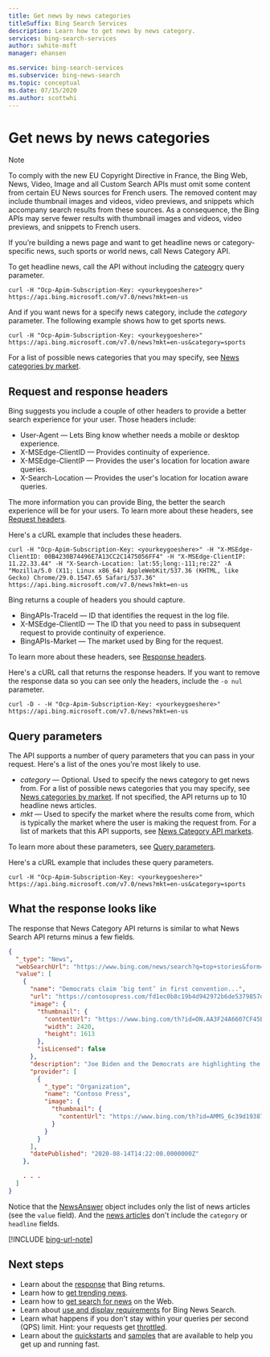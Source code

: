 ```yaml
---
title: Get news by news categories
titleSuffix: Bing Search Services
description: Learn how to get news by news category.
services: bing-search-services
author: swhite-msft
manager: ehansen

ms.service: bing-search-services
ms.subservice: bing-news-search
ms.topic: conceptual
ms.date: 07/15/2020
ms.author: scottwhi
---
```


# Get news by news categories

> [!NOTE]
> To comply with the new EU Copyright Directive in France, the Bing Web, News, Video, Image and all Custom Search APIs must omit some content from certain EU News sources for French users. The removed content may include thumbnail images and videos, video previews, and snippets which accompany search results from these sources. As a consequence, the Bing APIs may serve fewer results with thumbnail images and videos, video previews, and snippets to French users.

If you’re building a news page and want to get headline news or category-specific news, such sports or world news, call News Category API.

To get headline news, call the API without including the [cateogry](../reference/query-parameters.md#category) query parameter.

```curl
curl -H "Ocp-Apim-Subscription-Key: <yourkeygoeshere>" https://api.bing.microsoft.com/v7.0/news?mkt=en-us
```

And if you want news for a specify news category, include the *category* parameter. The following example shows how to get sports news.

```curl
curl -H "Ocp-Apim-Subscription-Key: <yourkeygoeshere>" https://api.bing.microsoft.com/v7.0/news?mkt=en-us&category=sports
```

For a list of possible news categories that you may specify, see [News categories by market](../reference/query-parameters.md#news-categories-by-market).


## Request and response headers

Bing suggests you include a couple of other headers to provide a better search experience for your user. Those headers include:

- User-Agent &mdash; Lets Bing know whether needs a mobile or desktop experience.
- X-MSEdge-ClientID &mdash; Provides continuity of experience.
- X-MSEdge-ClientIP &mdash; Provides the user's location for location aware queries.
- X-Search-Location &mdash; Provides the user's location for location aware queries.

The more information you can provide Bing, the better the search experience will be for your users. To learn more about these headers, see [Request headers](../reference/headers.md#request-headers).

Here's a cURL example that includes these headers.

```curl
curl -H "Ocp-Apim-Subscription-Key: <yourkeygoeshere>" -H "X-MSEdge-ClientID: 00B4230B74496E7A13CC2C1475056FF4" -H "X-MSEdge-ClientIP: 11.22.33.44" -H "X-Search-Location: lat:55;long:-111;re:22" -A "Mozilla/5.0 (X11; Linux x86_64) AppleWebKit/537.36 (KHTML, like Gecko) Chrome/29.0.1547.65 Safari/537.36" https://api.bing.microsoft.com/v7.0/news?mkt=en-us
```

Bing returns a couple of headers you should capture. 

- BingAPIs-TraceId &mdash; ID that identifies the request in the log file.
- X-MSEdge-ClientID &mdash; The ID that you need to pass in subsequent request to provide continuity of experience.
- BingAPIs-Market &mdash; The market used by Bing for the request.

To learn more about these headers, see [Response headers](../reference/headers.md#response-headers).

Here's a cURL call that returns the response headers. If you want to remove the response data so you can see only the headers, include the `-o nul` parameter.

```curl
curl -D - -H "Ocp-Apim-Subscription-Key: <yourkeygoeshere>" https://api.bing.microsoft.com/v7.0/news?mkt=en-us
```


## Query parameters

The API supports a number of query parameters that you can pass in your request. Here's a list of the ones you're most likely to use.

- *category* &mdash; Optional. Used to specify the news category to get news from. For a list of possible news categories that you may specify, see [News categories by market](../reference/query-parameters.md#news-categories-by-market). If not specified, the API returns up to 10 headline news articles. 
- *mkt* &mdash; Used to specify the market where the results come from, which is typically the market where the user is making the request from. For a list of markets that this API supports, see [News Category API markets](../reference/market-codes.md#news-category-api-markets).

To learn more about these parameters, see [Query parameters](../reference/query-parameters.md).

Here's a cURL example that includes these query parameters.

```curl
curl -H "Ocp-Apim-Subscription-Key: <yourkeygoeshere>" https://api.bing.microsoft.com/v7.0/news?mkt=en-us&category=sports
```


## What the response looks like

The response that News Category API returns is similar to what News Search API returns minus a few fields.

```json
{
  "_type": "News",
  "webSearchUrl": "https://www.bing.com/news/search?q=top+stories&form=TNSA02",
  "value": [
    {
      "name": "Democrats claim ‘big tent’ in first convention...",
      "url": "https://contosopress.com/fd1ec0b8c19b4d942972b6de5379857d",
      "image": {
        "thumbnail": {
          "contentUrl": "https://www.bing.com/th?id=ON.AA3F24A6607CF45B7A...",
          "width": 2420,
          "height": 1613
        },
        "isLicensed": false
      },
      "description": "Joe Biden and the Democrats are highlighting the party's inclusive...",
      "provider": [
        {
          "_type": "Organization",
          "name": "Contoso Press",
          "image": {
            "thumbnail": {
              "contentUrl": "https://www.bing.com/th?id=AMMS_6c39d1938749f17..."
            }
          }
        }
      ],
      "datePublished": "2020-08-14T14:22:00.0000000Z"
    },

    . . .
  ]
}
```

Notice that the [NewsAnswer](../reference/response-objects.md#newsanswer) object includes only the list of news articles (see the `value` field). And the [news articles](../reference/response-objects.md#newsarticle) don't include the `category` or `headline` fields.

[!INCLUDE [bing-url-note](../../../includes/bing-url-note.md)]


## Next steps

- Learn about the [response](search-response.md) that Bing returns.
- Learn how to [get trending news](trending-news.md).
- Learn how to [get search for news](search-for-news.md) on the Web.
- Learn about [use and display requirements](../../bing-web-search/use-display-requirements.md) for Bing News Search.  
- Learn what happens if you don't stay within your queries per second (QPS) limit. Hint: your requests get [throttled](../../bing-web-search/throttling-requests.md).
- Learn about the [quickstarts](../quickstarts/quickstarts.md) and [samples](../samples.md) that are available to help you get up and running fast.


